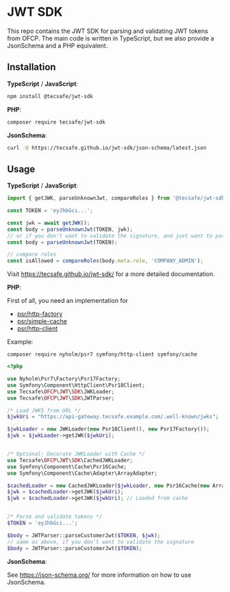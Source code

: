 # JWT SDK

This repo contains the JWT SDK for parsing and validating JWT tokens from OFCP. The main code is
written in TypeScript, but we also provide a JsonSchema and a PHP equivalent.

## Installation

**TypeScript** / **JavaScript**:

```sh
npm install @tecsafe/jwt-sdk
```

**PHP**:

```sh
composer require tecsafe/jwt-sdk
```

**JsonSchema**:

```sh
curl -O https://tecsafe.github.io/jwt-sdk/json-schema/latest.json
```

## Usage

**TypeScript** / **JavaScript**:

```typescript
import { getJWK, parseUnknownJwt, compareRoles } from '@tecsafe/jwt-sdk';

const TOKEN = 'eyJhbGci...';

const jwk = await getJWK();
const body = parseUnknownJwt(TOKEN, jwk);
// or if you don't want to validate the signature, and just want to parse the token
const body = parseUnknownJwt(TOKEN);

// compare roles
const isAllowed = compareRoles(body.meta.role, 'COMPANY_ADMIN');
```

Visit https://tecsafe.github.io/jwt-sdk/ for a more detailed documentation.

**PHP**:

First of all, you need an implementation for

- [psr/http-factory](https://packagist.org/providers/psr/http-factory-implementation)
- [psr/simple-cache](https://packagist.org/providers/psr/simple-cache-implementation)
- [psr/http-client](https://packagist.org/providers/psr/http-client-implementation)


Example:

```shell
composer require nyholm/psr7 symfony/http-client symfony/cache
```

```php
<?php

use Nyholm\Psr7\Factory\Psr17Factory;
use Symfony\Component\HttpClient\Psr18Client;
use Tecsafe\OFCP\JWT\SDK\JWKLoader;
use Tecsafe\OFCP\JWT\SDK\JWTParser;

/* Load JWKS from URL */
$jwkUri = "https://api-gateway.tecsafe.example.com/.well-known/jwks";

$jwkLoader = new JWKLoader(new Psr18Client(), new Psr17Factory());
$jwk = $jwkLoader->getJWK($jwkUri);


/* Optional: Decorate JWKLoader with Cache */
use Tecsafe\OFCP\JWT\SDK\CachedJWKLoader;
use Symfony\Component\Cache\Psr16Cache;
use Symfony\Component\Cache\Adapter\ArrayAdapter;

$cachedLoader = new CachedJWKLoader($jwkLoader, new Psr16Cache(new ArrayAdapter()));
$jwk = $cachedLoader->getJWK($jwkUri);
$jwk = $cachedLoader->getJWK($jwkUri); // Loaded from cache


/* Parse and validate tokens */
$TOKEN = 'eyJhbGci...';

$body = JWTParser::parseCustomerJwt($TOKEN, $jwk);
// same as above, if you don't want to validate the signature
$body = JWTParser::parseCustomerJwt($TOKEN);
```

**JsonSchema**:

See https://json-schema.org/ for more information on how to use JsonSchema.

